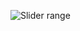 ![Slider range](https://github.com/SimaKaramii/SliderRange/assets/129466629/defbc484-d716-4da5-9feb-ca18b4a22b0c)
